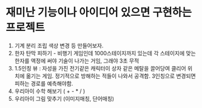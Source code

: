 # 재미난 기능이나 아이디어 있으면 구현하는 프로젝트

1. 기계 분리 조립 색상 변경 등 만들어보자.
2. 한자 탄막 피하기 - 비행기 게임인데 1000스테이지까지 있는데 각 스테이지에 맞는 한자를 액정에 써야 기술이 나가는 거임, 그래야 3초 무적
3. 1.5인칭 뷰 : 자성을 가진 전기같은 캐릭터이 상자 같은 메탈을 끌어당여 클리어 위치에 옮기는 게임. 정기적으로 방해하는 적들이 나와서 공격함. 3인칭으로 변경되면 피하는 경로를 예측해야함.
4. 우리아이 수학 해보기 ( + - * / )
5. 우리아이 그림 맞추기 (이미지매칭, 단어매칭)
